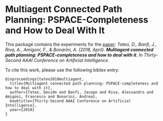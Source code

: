 # Multiagent Connected Path Planning: PSPACE-Completeness and How to Deal With It

This package contains the experiments for the [paper](https://aaai.org/ocs/index.php/AAAI/AAAI18/paper/view/16943/16001):
_Tateo, D., Banfi, J., Riva, A., Amigoni, F., & Bonarini, A. (2018, April). **Multiagent connected path planning: PSPACE-completeness and how to deal with it**. In Thirty-Second AAAI Conference on Artificial Intelligence._

To cite this work, please use the following bibtex entry:

```
@inproceedings{tateo2018multiagent,
  title={Multiagent connected path planning: PSPACE-completeness and how to deal with it},
  author={Tateo, Davide and Banfi, Jacopo and Riva, Alessandro and Amigoni, Francesco and Bonarini, Andrea},
  booktitle={Thirty-Second AAAI Conference on Artificial Intelligence},
  year={2018}
}
```
